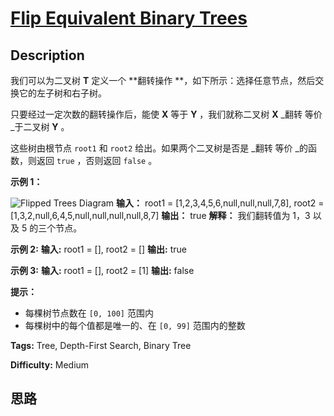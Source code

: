 # [Flip Equivalent Binary Trees][title]

## Description

我们可以为二叉树 **T** 定义一个  **翻转操作  **，如下所示：选择任意节点，然后交换它的左子树和右子树。

只要经过一定次数的翻转操作后，能使 **X** 等于 **Y** ，我们就称二叉树 **X** _翻转 等价  _于二叉树 **Y** 。

这些树由根节点 `root1` 和 `root2` 给出。如果两个二叉树是否是 _翻转 等价  _的函数，则返回 `true` ，否则返回 `false`
。



**示例 1：**

![Flipped Trees
Diagram](https://assets.leetcode.com/uploads/2018/11/29/tree_ex.png)
            **输入：** root1 = [1,2,3,4,5,6,null,null,null,7,8], root2 = [1,3,2,null,6,4,5,null,null,null,null,8,7]    **输出：** true    **解释：** 我们翻转值为 1，3 以及 5 的三个节点。    

**示例  2:**
            **输入:** root1 = [], root2 = []    **输出:** true    

**示例 3:**
            **输入:** root1 = [], root2 = [1]    **输出:** false    



**提示：**

  * 每棵树节点数在 `[0, 100]` 范围内
  * 每棵树中的每个值都是唯一的、在 `[0, 99]` 范围内的整数


**Tags:** Tree, Depth-First Search, Binary Tree

**Difficulty:** Medium

## 思路

[title]: https://leetcode-cn.com/problems/flip-equivalent-binary-trees
